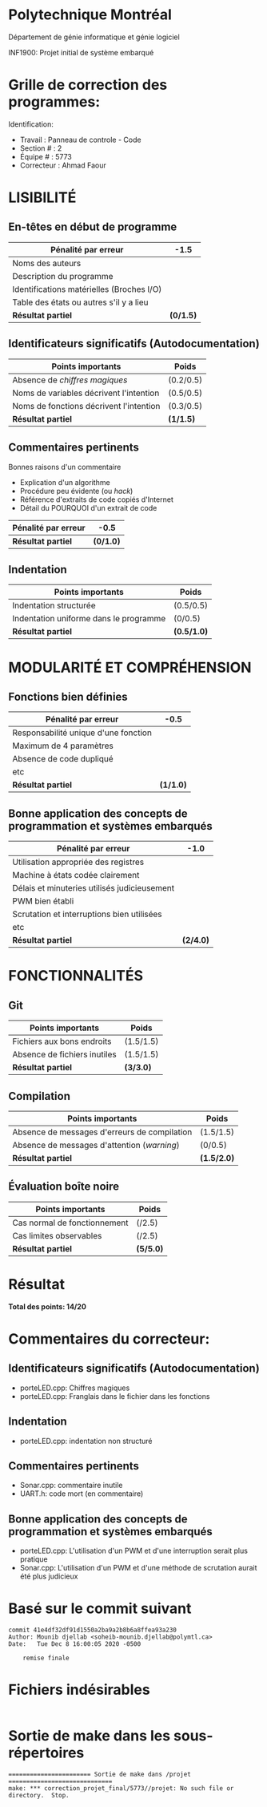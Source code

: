 # Polytechnique Montréal

Département de génie informatique et génie logiciel

INF1900: Projet initial de système embarqué

# Grille de correction des programmes:

Identification:
+ Travail    : Panneau de controle - Code
+ Section #  : 2
+ Équipe #   : 5773
+ Correcteur : Ahmad Faour

# LISIBILITÉ
## En-têtes en début de programme   

| Pénalité par erreur                          | -1.5       |
| -------------------------------------------- | ---------- |
| Noms des auteurs                             |            |
| Description du programme                     |            |
| Identifications matérielles (Broches I/O)    |            |
| Table des états ou autres s'il y a lieu      |            |
| __Résultat partiel__                         | __(0/1.5)__ |

## Identificateurs significatifs (Autodocumentation)

| Points importants                            | Poids      |
| -------------------------------------------- | ---------- |
| Absence de *chiffres magiques*               | (0.2/0.5)     |
| Noms de variables décrivent l'intention      | (0.5/0.5)     |
| Noms de fonctions décrivent l'intention      | (0.3/0.5)     |
| __Résultat partiel__                         | __(1/1.5)__ |

## Commentaires pertinents

Bonnes raisons d'un commentaire
 + Explication d'un algorithme 
 + Procédure peu évidente (ou *hack*)
 + Référence d'extraits de code copiés d'Internet
 + Détail du POURQUOI d'un extrait de code

| Pénalité par erreur                          | -0.5       |
| -------------------------------------------- | ---------- |
| __Résultat partiel__                         | __(0/1.0)__ |


## Indentation   

| Points importants                            | Poids      |
| -------------------------------------------- | ---------- |
| Indentation structurée                       | (0.5/0.5)     |
| Indentation uniforme dans le programme       | (0/0.5)     |
| __Résultat partiel__                         | __(0.5/1.0)__ |


# MODULARITÉ ET COMPRÉHENSION
## Fonctions bien définies

| Pénalité par erreur                          | -0.5       |
| -------------------------------------------- | ---------- |
| Responsabilité unique d'une fonction         |            |
| Maximum de 4 paramètres                      |            |
| Absence de code dupliqué                     |            |
| etc                                          |            |
| __Résultat partiel__                         | __(1/1.0)__ |


## Bonne application des concepts de programmation et systèmes embarqués

| Pénalité par erreur                          | -1.0       |
| -------------------------------------------- | ---------- |
| Utilisation appropriée des registres         |            |
| Machine à états codée clairement             |            |
| Délais et minuteries utilisés judicieusement |            |
| PWM bien établi                              |            |
| Scrutation et interruptions bien utilisées   |            |
| etc                                          |            |
| __Résultat partiel__                         | __(2/4.0)__ |

# FONCTIONNALITÉS
## Git

| Points importants                            | Poids      |
| -------------------------------------------- | ---------- |
| Fichiers aux bons endroits                   | (1.5/1.5)     |
| Absence de fichiers inutiles                 | (1.5/1.5)     |
| __Résultat partiel__                         | __(3/3.0)__ |


## Compilation    

| Points importants                            | Poids      |
| -------------------------------------------- | ---------- |
| Absence de messages d'erreurs de compilation | (1.5/1.5)     |
| Absence de messages d'attention (*warning*)  | (0/0.5)     |
| __Résultat partiel__                         | __(1.5/2.0)__ |
   

## Évaluation boîte noire  

| Points importants                            | Poids      |
| -------------------------------------------- | ---------- |
| Cas normal de fonctionnement                 | (/2.5)     |
| Cas limites observables                      | (/2.5)     |
| __Résultat partiel__                         | __(5/5.0)__ |

# Résultat

__Total des points: 14/20__

# Commentaires du correcteur:

## Identificateurs significatifs (Autodocumentation)
* porteLED.cpp: Chiffres magiques
* porteLED.cpp: Franglais dans le fichier dans les fonctions

## Indentation
* porteLED.cpp: indentation non structuré

## Commentaires pertinents
* Sonar.cpp: commentaire inutile
* UART.h: code mort (en commentaire)

## Bonne application des concepts de programmation et systèmes embarqués
* porteLED.cpp: L'utilisation d'un PWM et d'une interruption serait plus pratique
* Sonar.cpp: L'utilisation d'un PWM et d'une méthode de scrutation aurait été plus judicieux

# Basé sur le commit suivant
```
commit 41e4df32df91d1550a2ba9a2b8b6a8ffea93a230
Author: Mounib djellab <soheib-mounib.djellab@polymtl.ca>
Date:   Tue Dec 8 16:00:05 2020 -0500

    remise finale
```

# Fichiers indésirables
```

```

# Sortie de make dans les sous-répertoires
```
======================= Sortie de make dans /projet =============================
make: *** correction_projet_final/5773//projet: No such file or directory.  Stop.


```